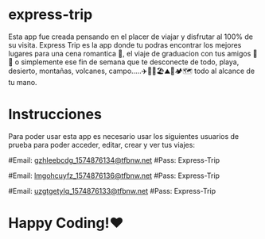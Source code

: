 # express-trip
Esta app fue creada pensando en el placer de viajar y disfrutar al 100% de su visita. Express Trip es la app donde tu podras encontrar los mejores lugares para una cena romantica 💑, el viaje de graduacion con tus amigos 🧳🚌 o simplemente ese fin de semana que te desconecte de todo, playa, desierto, montañas, volcanes, campo.....✈️🚗🚢🏖⛰🏡🏕🗺 todo al alcance de tu mano.


# Instrucciones 


Para poder usar esta app es necesario usar los siguientes usuarios de prueba para poder acceder, editar, crear y ver tus viajes: 

#Email: gzhleebcdg_1574876134@tfbnw.net
#Pass: Express-Trip

#Email: lmgohcuyfz_1574876136@tfbnw.net
#Pass: Express-Trip

#Email: uzgtgetylq_1574876133@tfbnw.net	
#Pass: Express-Trip



# Happy Coding!❤️
